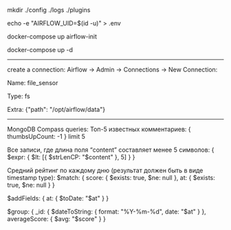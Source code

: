 mkdir ./config ./logs ./plugins

echo -e "AIRFLOW_UID=$(id -u)" > .env

docker-compose up airflow-init

docker-compose up -d
_______________

create a connection: Airflow -> Admin -> Connections -> New Connection:

Name: file_sensor

Type: fs

Extra: {"path": "/opt/airflow/data"}
______________

MongoDB Compass queries:
Топ-5 известных комментариев:
{ thumbsUpCount: -1 }
limit 5

Все записи, где длина поля “content” составляет менее 5 символов:
{ $expr: { $lt: [{ $strLenCP: "$content" }, 5] } }


Средний рейтинг по каждому дню (результат должен быть в виде timestamp type):
$match: {
      score: { $exists: true, $ne: null },
      at: { $exists: true, $ne: null }
    }

$addFields: {
  at: {
    $toDate: "$at"
  }
}

$group: {
  _id: {
    $dateToString: {
      format: "%Y-%m-%d",
      date: "$at"
    }
  },
  averageScore: { $avg: "$score" }
}



